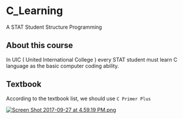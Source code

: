 
# C_Learning
A STAT Student Structure Programming 
## About this course
In UIC ( United International College ) every STAT student must learn C language as the basic computer coding ability. 
## Textbook
According to the textbook list, we should use `C Primer Plus`

[![Screen Shot 2017-09-27 at 4.59.19 PM.png](https://i.loli.net/2017/09/27/59cb689b1c768.png)](https://i.loli.net/2017/09/27/59cb689b1c768.png)
